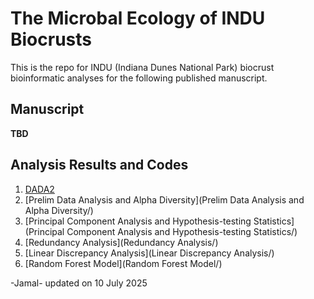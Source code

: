 # The Microbal Ecology of INDU Biocrusts

This is the repo for INDU (Indiana Dunes National Park) biocrust bioinformatic analyses for the following published manuscript. 

## Manuscript 

**TBD**

## Analysis Results and Codes
1. [DADA2](DADA2/)
2. [Prelim Data Analysis and Alpha Diversity](Prelim Data Analysis and Alpha Diversity/)
3. [Principal Component Analysis and Hypothesis-testing Statistics](Principal Component Analysis and Hypothesis-testing Statistics/)
4. [Redundancy Analysis](Redundancy Analysis/)
5. [Linear Discrepancy Analysis](Linear Discrepancy Analysis/)
6. [Random Forest Model](Random Forest Model/)
   
-Jamal- updated on 10 July 2025
